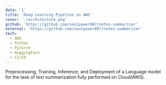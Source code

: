 ```yaml
---
date: '1'
title: 'Deep Learning Pipeline on AWS'
cover: './architecture.png'
github: 'https://github.com/soulpower007/notes-summarizer'
external: 'https://github.com/soulpower007/notes-summarizer'
tech:
  - AWS
  - Python
  - PyTorch
  - HuggingFace
  - CI/CD
---
```

Preprocessing, Training, Inference, and Deployment of a Language model for the task of text summarization fully performed on Cloud(AWS). 
<!-- Available on [Visual Studio Marketplace](https://marketplace.visualstudio.com/items?itemName=brittanychiang.halcyon-vscode), [Package Control](https://packagecontrol.io/packages/Halcyon%20Theme), [Atom Package Manager](https://atom.io/themes/halcyon-syntax), and [npm](https://www.npmjs.com/package/hyper-halcyon-theme). -->
